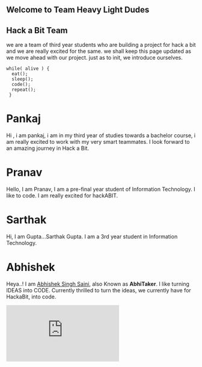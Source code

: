 ## Welcome to Team Heavy Light Dudes

<!--You can use the [editor on GitHub](https://github.com/736f6e6f726f7573/Team-journey/edit/gh-pages/README.md) to maintain and preview the content for your website in Markdown files.
-->



## Hack a Bit Team

we are a team of third year students who are building a project for hack a bit and we are really excited for the same.
we shall keep this page updated as we move ahead with our project.
just as to init, we introduce ourselves.

```
while( alive ) {
  eat();
  sleep();
  code();
  repeat();
 }

```
# Pankaj 
Hi , i am pankaj, i am in my third year of studies towards a bachelor course, i am really excited to work with my very smart teammates.
I look forward to an amazing journey in Hack a Bit.

# Pranav
Hello, I am Pranav, I am a pre-final year student of Information Technology. I like to code. I am really excited for hackABIT.

# Sarthak
Hi, I am Gupta...Sarthak Gupta. I am a 3rd year student in Information Technology.

# Abhishek

Heya..! I am [Abhishek Singh Saini](https://github.com/AbhiTaker), also Known as **AbhiTaker**. I like turning IDEAS into CODE. Currently thrilled to turn the ideas, we currently have for HackaBit, into code.

[![Image](https://www.facebook.com/photo.php?fbid=1033224866838854&l=b87556cc3a)](https://www.facebook.com/Abhitaker4)
